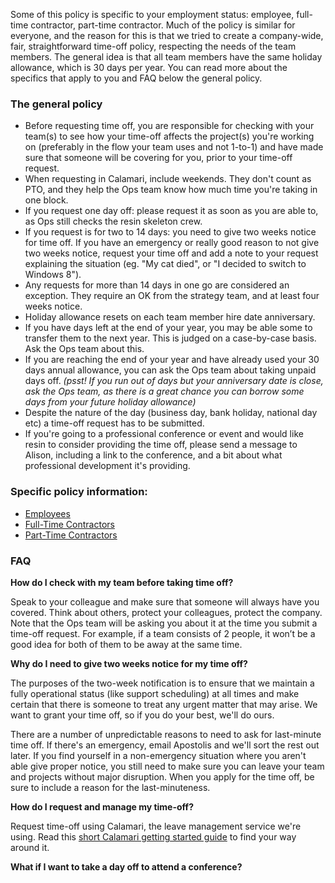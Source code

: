 Some of this policy is specific to your employment status: employee, full-time contractor, part-time contractor. Much of the policy is similar for everyone, and the reason for this is that we tried to create a company-wide, fair, straightforward time-off policy, respecting the needs of the team members. The general idea is that all team members have the same holiday allowance, which is 30 days per year. You can read more about the specifics that apply to you and FAQ below the general policy.

### The general policy
* Before requesting time off, you are responsible for checking with your team(s) to see how your time-off affects the project(s) you're working on (preferably in the flow your team uses and not 1-to-1) and have made sure that someone will be covering for you, prior to your time-off request.
* When requesting in Calamari, include weekends. They don't count as PTO, and they help the Ops team know how much time you're taking in one block.
* If you request one day off: please request it as soon as you are able to, as Ops still checks the resin skeleton crew.
* If you request is for two to 14 days: you need to give two weeks notice for time off. If you have an emergency or really good reason to not give two weeks notice, request your time off and add a note to your request explaining the situation (eg. "My cat died", or "I decided to switch to Windows 8").
* Any requests for more than 14 days in one go are considered an exception. They require an OK from the strategy team, and at least four weeks notice.
* Holiday allowance resets on each team member hire date anniversary.
* If you have days left at the end of your year, you may be able some to transfer them to the next year. This is judged on a case-by-case basis. Ask the Ops team about this.
* If you are reaching the end of your year and have already used your 30 days annual allowance, you can ask the Ops team about taking unpaid days off. _(psst! If you run out of days but your anniversary date is close, ask the Ops team, as there is a great chance you can borrow some days from your future holiday allowance)_
* Despite the nature of the day (business day, bank holiday, national day etc) a time-off request has to be submitted.
* If you're going to a professional conference or event and would like resin to consider providing the time off, please send a message to Alison, including a link to the conference, and a bit about what professional development it's providing.

### Specific policy information:
* [Employees](https://github.com/resin-io/hq/wiki/Employees-(time-off))
* [Full-Time Contractors](https://github.com/resin-io/hq/wiki/Full-time-contractors)
* [Part-Time Contractors](https://github.com/resin-io/hq/wiki/Part-time-contractors)

### FAQ
**How do I check with my team before taking time off?**

Speak to your colleague and make sure that someone will always have you covered. Think about others, protect your colleagues, protect the company. Note that the Ops team will be asking you about it at the time you submit a time-off request. For example, if a team consists of 2 people, it won’t be a good idea for both of them to be away at the same time. 

**Why do I need to give two weeks notice for my time off?**

The purposes of the two-week notification is to ensure that we maintain a fully operational status (like support scheduling) at all times and make certain that there is someone to treat any urgent matter that may arise. We want to grant your time off, so if you do your best, we'll do ours.

There are a number of unpredictable reasons to need to ask for last-minute time off. If there's an emergency, email Apostolis and we'll sort the rest out later. If you find yourself in a non-emergency situation where you aren't able give proper notice, you still need to make sure you can leave your team and projects without major disruption. When you apply for the time off, be sure to include a reason for the last-minuteness.


**How do I request and manage my time-off?**

Request time-off using Calamari, the leave management service we're using. Read this [short Calamari getting started guide](https://docs.google.com/a/resin.io/document/d/1tSKx8T78QFJMOzXrqIKcN7lwEPM41VbBG7B_ILEOkBQ/edit?usp=sharing) to find your way around it.

**What if I want to take a day off to attend a conference?**

